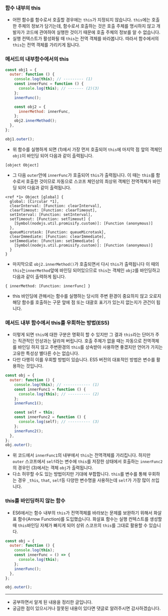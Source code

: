 ### 함수 내부의 this

- 어떤 함수를 함수로서 호출할 경우에는 `this`가 지정되지 않습니다. `this`에는 호출한 주체의 정보가 담기는데, 함수로서 호출하는 것은 호출 주체를 명시하지 않고 개발자가 코드에 관여하여 실행한 것이기 때문에 호출 주체의 정보를 알 수 없습니다.
- 실행 컨텍스트가 활성화될 때 `this`는 전역 객체를 바라봅니다. 따라서 함수에서의 `this`는 전역 객체를 가리키게 됩니다.

### 메서드의 내부함수에서의 this

```javascript
const obj1 = {
  outer: function () {
    console.log(this); // --------- (1)
    const innerFunc = function () {
      console.log(this); // ------- (2)(3)
    };
    innerFunc();

    const obj2 = {
      innerMethod: innerFunc,
    };
    obj2.innerMethod();
  },
};

obj1.outer();
```

- 위 함수를 실행하게 되면 (1)에서 가장 먼저 호출되어 `this`에 마지막 점 앞의 객체인 `obj1`이 바인딩 되어 다음과 같이 출력됩니다.

```
[object Object]
```

- 그 다음 `outer`안에 `innerFunc`가 호출되어 `this`가 출력됩니다. 이 때는 `this`를 함수로서 호출한 것이므로 자동으로 스코프 체인상의 최상위 객체인 전역객체가 바인딩 되어 다음과 같이 출력됩니다.

```
<ref *1> Object [global] {
  global: [Circular *1],
  clearInterval: [Function: clearInterval],
  clearTimeout: [Function: clearTimeout],
  setInterval: [Function: setInterval],
  setTimeout: [Function: setTimeout] {
    [Symbol(nodejs.util.promisify.custom)]: [Function (anonymous)]
  },
  queueMicrotask: [Function: queueMicrotask],
  clearImmediate: [Function: clearImmediate],
  setImmediate: [Function: setImmediate] {
    [Symbol(nodejs.util.promisify.custom)]: [Function (anonymous)]
  }
}
```

- 마지막으로 `obj2.innerMethod()`가 호출되면서 다시 `this`가 출력됩니다 이 때의 `this`는`innerMethod`앞에 바인딩 되어있으므로 `this`는 객체인 `obj2`를 바인딩하고 다음과 같이 출력하게 됩니다.

```
{ innerMethod: [Function: innerFunc] }
```

- this 바인딩에 관해서는 함수를 실행하는 당시의 주변 환경이 중요하지 않고 오로지 해당 함수를 호출하는 구문 앞에 점 또는 대괄호 표기가 있는지 없는지가 관건이 됩니다.

### 메서드 내부 함수에서 this를 우회하는 방법(ES5)

- 이렇게 되면 `this`에 대한 구분은 명확히 할 수 있지만 그 결과 `this`라는 단어가 주는 직관적인 인상과는 달라져 버립니다. 호출 주체가 없을 때는 자동으로 전역객체를 바인딩 하지 않고 주변환경의 `this`를 상속받아 사용하면 좋겠지만 언어가 가지는 고유한 특성상 별다른 수는 없습니다.
- 다만 다행히 이를 우회할 방법이 있습니다. ES5 버전의 대표적인 방법은 변수를 활용하는 것입니다.

```javascript
const obj = {
  outer: function () {
    console.log(this); // ------------ (1)
    const innerFunc1 = function () {
      console.log(this); // ---------- (2)
    };
    innerFunc1();

    const self = this;
    const innerFunc2 = function () {
      console.log(self); // ---------- (3)
    };
    innerFunc2();
  },
};
obj.outer();
```

- 위 코드에서 `innerFunc1`의 내부에서 `this`는 전역객체를 가리킵니다. 하지만 `outer` 스코프에서 `self`라는 변수에 `this`를 저장한 상태에서 호출하는 `innerFunc2`의 경우인 (3)에서는 객체 `obj`가 출력됩니다.
- 다소 허무할 수도 있는 방법이지만 기대에 부합합니다. `this`를 변수를 통해 우회하는 경우 `_this`, `that`, `self`등 다양한 변수명을 사용하는데 `self`가 가장 많이 쓰입니다.

### this를 바인딩하지 않는 함수

- ES6에서는 함수 내부의 `this`가 전역객체를 바라보는 문제를 보완하기 위해서 화살표 함수(Arrow Function)를 도입했습니다. 화살표 함수는 실행 컨텍스트를 생성할 때 `this`바인딩 자체가 빠지게 되어 상위 스코프의 `this`를 그대로 활용할 수 있습니다.

```javascript
const obj = {
  outer: function () {
    console.log(this);
    const innerFunc = () => {
      console.log(this);
    };
    innerFunc();
  },
};

obj.outer();
```

---

- 공부하면서 알게 된 내용을 정리한 글입니다.
- 궁금한 점이 있으시거나 잘못된 내용이 있다면 댓글로 알려주시면 감사하겠습니다.
